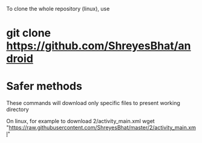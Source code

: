To clone the whole repository (linux), use
# git clone https://github.com/ShreyesBhat/android


# Safer methods
These commands will download only specific files to present working directory

On linux,
for example to download 2/activity_main.xml
wget "https://raw.githubusercontent.com/ShreyesBhat/master/2/activity_main.xml"
